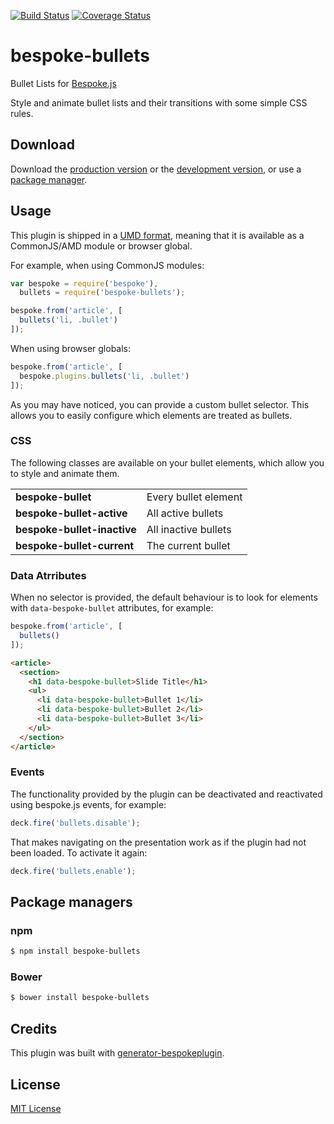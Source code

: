 [![Build Status](https://secure.travis-ci.org/markdalgleish/bespoke-bullets.png?branch=master)](https://travis-ci.org/markdalgleish/bespoke-bullets) [![Coverage Status](https://coveralls.io/repos/markdalgleish/bespoke-bullets/badge.png)](https://coveralls.io/r/markdalgleish/bespoke-bullets)

# bespoke-bullets

Bullet Lists for [Bespoke.js](https://github.com/markdalgleish/bespoke.js)

Style and animate bullet lists and their transitions with some simple CSS rules.

## Download

Download the [production version][min] or the [development version][max], or use a [package manager](#package-managers).

[min]: https://raw.github.com/markdalgleish/bespoke-bullets/master/dist/bespoke-bullets.min.js
[max]: https://raw.github.com/markdalgleish/bespoke-bullets/master/dist/bespoke-bullets.js

## Usage

This plugin is shipped in a [UMD format](https://github.com/umdjs/umd), meaning that it is available as a CommonJS/AMD module or browser global.

For example, when using CommonJS modules:

```js
var bespoke = require('bespoke'),
  bullets = require('bespoke-bullets');

bespoke.from('article', [
  bullets('li, .bullet')
]);
```

When using browser globals:

```js
bespoke.from('article', [
  bespoke.plugins.bullets('li, .bullet')
]);
```

As you may have noticed, you can provide a custom bullet selector. This allows you to easily configure which elements are treated as bullets.

### CSS

The following classes are available on your bullet elements, which allow you to style and animate them.

<table>
   <tr>
    <td><b>bespoke-bullet</b></td>
    <td>Every bullet element</td>
   </tr>
   <tr>
    <td><b>bespoke-bullet-active</b></td>
    <td>All active bullets</td>
   </tr>
   <tr>
    <td><b>bespoke-bullet-inactive</b></td>
    <td>All inactive bullets</td>
   </tr>
   <tr>
    <td><b>bespoke-bullet-current</b></td>
    <td>The current bullet</td>
   </tr>
</table>

### Data Atrributes

When no selector is provided, the default behaviour is to look for elements with `data-bespoke-bullet` attributes, for example:

```js
bespoke.from('article', [
  bullets()
]);
```

```html
<article>
  <section>
    <h1 data-bespoke-bullet>Slide Title</h1>
    <ul>
      <li data-bespoke-bullet>Bullet 1</li>
      <li data-bespoke-bullet>Bullet 2</li>
      <li data-bespoke-bullet>Bullet 3</li>
    </ul>
  </section>
</article>
```

### Events

The functionality provided by the plugin can be deactivated and reactivated using bespoke.js events, for example:

```js
deck.fire('bullets.disable');
```

That makes navigating on the presentation work as if the plugin had not been loaded. To activate it again:

```js
deck.fire('bullets.enable');
```


## Package managers

### npm

```bash
$ npm install bespoke-bullets
```

### Bower

```bash
$ bower install bespoke-bullets
```

## Credits

This plugin was built with [generator-bespokeplugin](https://github.com/markdalgleish/generator-bespokeplugin).

## License

[MIT License](http://en.wikipedia.org/wiki/MIT_License)

